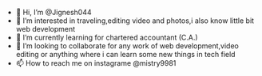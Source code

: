 - 👋 Hi, I’m @Jignesh044
- 👀 I’m interested in traveling,editing video and photos,i also know little bit web development
- 🌱 I’m currently learning for chartered accountant (C.A.)
- 💞️ I’m looking to collaborate for any work of web development,video editing or anything where i can learn some new things in tech field
- 📫 How to reach me on instagrame @mistry9981

<!---
Jignesh044/Jignesh044 is a ✨ special ✨ repository because its `README.md` (this file) appears on your GitHub profile.
You can click the Preview link to take a look at your changes.
--->
